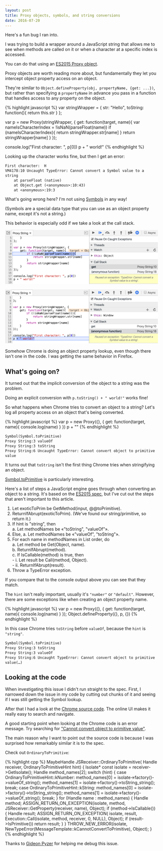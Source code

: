 ```yaml
---
layout: post
title: Proxy objects, symbols, and string conversions
date: 2016-07-20
---
```


Here's a fun bug I ran into.

I was trying to build a wrapper around a JavaScript string that allows me to see when methods are called on it or when a character at a specific index is accessed.

You can do that using an [ES2015 Proxy object](https://developer.mozilla.org/en/docs/Web/JavaScript/Reference/Global_Objects/Proxy).

Proxy objects are worth reading more about, but fundamentally they let you intercept object property access on an object.

They're similar to `Object.defineProperty(obj, propertyName, {get: ...})`, but rather than specifying a `propertyName` in advance you pass in a function that handles access to any property on the object.

{% highlight javascript %}
var stringWrapper = {
    str: "Hello",
    toString: function(){
        return this.str
    }
};

var p = new Proxy(stringWrapper, {
    get: function(target, name){
        var nameIsCharacterIndex = !isNaN(parseFloat(name))
        if (nameIsCharacterIndex){
            return stringWrapper.str[name]
        }
        return stringWrapper[name]
    }
});

console.log("First character: ", p[0])
p + " world!"
{% endhighlight %}

Looking up the character works fine, but then I get an error:

```
First character:  H
VM4178:10 Uncaught TypeError: Cannot convert a Symbol value to a string
    at parseFloat (native)
    at Object.get (<anonymous>:10:43)
    at <anonymous>:19:3
```

What's going wrong here? I'm not using [Symbols](https://developer.mozilla.org/en/docs/Web/JavaScript/Reference/Global_Objects/Symbol) in any way!

(Symbols are a special data type that you can use as an object property name, except it's not a string.)

This behavior is especially odd if we take a look at the call stack.

![Paused on parseFloat(name)](/img/blog/proxy-symbol-tostring/parse-float.png)

![Paused on p + " world!"](/img/blog/proxy-symbol-tostring/concatenation.png)

Somehow Chrome is doing an object property lookup, even though there isn't one in the code. I was getting the same behavior in Firefox.

## What's going on?

It turned out that the implicit conversion of the object to a string was the problem.

Doing an explicit conversion with `p.toString() + " world!"` works fine!

So what happens when Chrome tries to convert an object to a string? Let's log all property access on an object that's being converted.

{% highlight javascript %}
var p = new Proxy({}, {
    get: function(target, name){
        console.log(name)
    }
})
p + ""
{% endhighlight %}

```
Symbol(Symbol.toPrimitive)
Proxy String:3 valueOf
Proxy String:3 toString
Proxy String:6 Uncaught TypeError: Cannot convert object to primitive value
```

It turns out that `toString` isn't the first thing Chrome tries when stringifying an object.

[Symbol.toPrimitive](https://developer.mozilla.org/en-US/docs/Web/JavaScript/Reference/Global_Objects/Symbol/toPrimitive) is particularly interesting.

Here's a list of steps a JavaScript engine goes through when converting an object to a string. It's based on the [ES2015 spec](http://www.ecma-international.org/ecma-262/6.0/#sec-toprimitive), but I've cut out the steps that aren't important to this article.

1. Let exoticToPrim be GetMethod(input, @@toPrimitive).
2. ReturnIfAbrupt(exoticToPrim). (We've found our string/primitive, so return it.)
3. If hint is "string", then  
    a. Let methodNames be «"toString", "valueOf"».
4. Else,
    a. Let methodNames be «"valueOf", "toString"».
5. For each name in methodNames in List order, do  
    a. Let method be Get(Object, name).  
    b. ReturnIfAbrupt(method).  
    c. If IsCallable(method) is true, then  
         - i. Let result be Call(method, Object).  
         - ii. ReturnIfAbrupt(result).  
6. Throw a TypeError exception.

If you compare that to the console output above you can see that they match.

The `hint` isn't really important, usually it's `"number"` or `"default"`. However, there are some exceptions like when creating an object property name.

{% highlight javascript %}
var p = new Proxy({}, {
    get: function(target, name){
        console.log(name)
    }
});
Object.defineProperty({}, p, {})
{% endhighlight %}

In this case Chrome tries `toString` before `valueOf`, because the `hint` is `"string"`.

```
Symbol(Symbol.toPrimitive)
Proxy String:3 toString
Proxy String:3 valueOf
Proxy String:6 Uncaught TypeError: Cannot convert object to primitive value(…)
```

## Looking at the code

When investigating this issue I didn't run straight to the spec. First, I narrowed down the issue in my code by cutting out chunks of it and seeing if I was still getting the Symbol lookup.

After that I had a look at the [Chrome source code](https://cs.chromium.org/chromium/src/v8/src/objects.cc?q=CannotConvertToPrimitive&sq=package:chromium&dr=C&l=8072). The online UI makes it really easy to search and navigate.

A good starting point when looking at the Chrome code is an error message. Try searching for ["Cannot convert object to primitive value"](https://cs.chromium.org/chromium/src/v8/src/messages.h?q=%22Cannot+convert+object+to+primitive+value%22&sq=package:chromium&l=103&dr=C).

The main reason why I want to point out the source code is because I was surprised how remarkably similar it is to the spec.

Check out `OrdinaryToPrimitive`:

{% highlight cpp %}
MaybeHandle<Object> JSReceiver::OrdinaryToPrimitive(
    Handle<JSReceiver> receiver, OrdinaryToPrimitiveHint hint) {
  Isolate* const isolate = receiver->GetIsolate();
  Handle<String> method_names[2];
  switch (hint) {
    case OrdinaryToPrimitiveHint::kNumber:
      method_names[0] = isolate->factory()->valueOf_string();
      method_names[1] = isolate->factory()->toString_string();
      break;
    case OrdinaryToPrimitiveHint::kString:
      method_names[0] = isolate->factory()->toString_string();
      method_names[1] = isolate->factory()->valueOf_string();
      break;
  }
  for (Handle<String> name : method_names) {
    Handle<Object> method;
    ASSIGN_RETURN_ON_EXCEPTION(isolate, method,
                               JSReceiver::GetProperty(receiver, name), Object);
    if (method->IsCallable()) {
      Handle<Object> result;
      ASSIGN_RETURN_ON_EXCEPTION(
          isolate, result, Execution::Call(isolate, method, receiver, 0, NULL),
          Object);
      if (result->IsPrimitive()) return result;
    }
  }
  THROW_NEW_ERROR(isolate,
                  NewTypeError(MessageTemplate::kCannotConvertToPrimitive),
                  Object);
}
{% endhighlight %}

Thanks to [Gideon Pyzer](https://twitter.com/gidztech) for helping me debug this issue.
